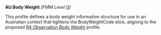 **AU Body Weight** *[FMM Level [0](http://build.fhir.org/versions.html#maturity)]*

This profile defines a body weight information structure for use in an Australian context that tightens the BodyWeightCode slice, aligning to the proposed [R4 Observation Body Weight](http://build.fhir.org/bodyweight.html) profile.
